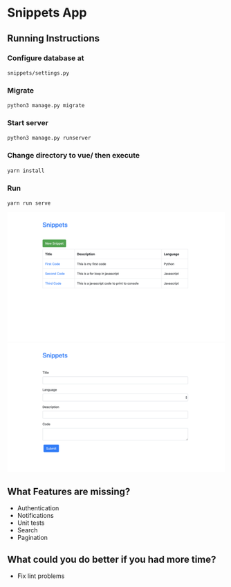 # Snippets App

## Running Instructions
### Configure database at
```
snippets/settings.py
```

### Migrate
```
python3 manage.py migrate
```

### Start server
```
python3 manage.py runserver
```

### Change directory to vue/ then execute
```
yarn install
```

### Run
```
yarn run serve
```

![Screenshot](Screenshot1.png)
![Screenshot](Screenshot2.png)

## What Features are missing?
* Authentication
* Notifications
* Unit tests
* Search
* Pagination

## What could you do better if you had more time?
* Fix lint problems
